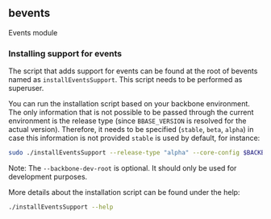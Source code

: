 ## bevents
Events module

### Installing support for events

The script that adds support for events can be found at the root of bevents
named as `installEventsSupport`. This script needs to be performed as superuser.

You can run the installation script based on your backbone environment. The only information that is not possible to be
passed through the current environment is the release type (since `BBASE_VERSION` is resolved for the actual version). Therefore, it needs to be specified (`stable`, `beta`, `alpha`)
in case this information is not provided `stable` is used by default, for instance:
```bash
sudo ./installEventsSupport --release-type "alpha" --core-config $BACKBONE_CORE_CONFIG --backbone-root $BACKBONE_ROOT --backbone-dev-root $BACKBONE_DEV_ROOT
```
Note: The `--backbone-dev-root` is optional. It should only be used for development purposes.

More details about the installation script can be found under the help:
```bash
./installEventsSupport --help
```
